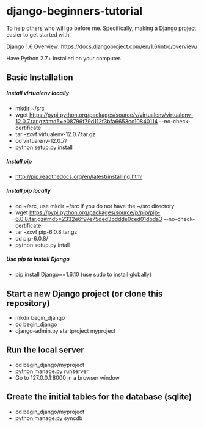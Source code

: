 django-beginners-tutorial
=========================

To help others who will go before me. Specifically, making a Django project easier to get started with.

Django 1.6 Overview: https://docs.djangoproject.com/en/1.6/intro/overview/

Have Python 2.7+ installed on your computer.

Basic Installation
------------------

##### Install virtualenv locally
* mkdir ~/src
* wget https://pypi.python.org/packages/source/v/virtualenv/virtualenv-12.0.7.tar.gz#md5=e08796f79d112f3bfa6653cc10840114 --no-check-certificate
* tar -zxvf virtualenv-12.0.7.tar.gz
* cd virtualenv-12.0.7/
* python setup.py install

##### Install pip
* http://pip.readthedocs.org/en/latest/installing.html

##### Install pip locally
* cd ~/src, use mkdir ~/src if you do not have the ~/src directory
* wget https://pypi.python.org/packages/source/p/pip/pip-6.0.8.tar.gz#md5=2332e6f97e75ded3bddde0ced01dbda3 --no-check-certificate
* tar -zxvf pip-6.0.8.tar.gz
* cd pip-6.0.8/
* python setup.py intall

##### Use pip to install Django
* pip install Django==1.6.10 (use sudo to install globally)

Start a new Django project (or clone this repository)
-----------------------------------------------------

* mkdir begin_django
* cd begin_django
* django-admin.py startproject myproject

Run the local server
--------------------

* cd begin_django/myproject
* python manage.py runserver
* Go to 127.0.0.1:8000 in a browser window

Create the initial tables for the database (sqlite)
---------------------------------------------------

* cd begin_django/myproject
* python manage.py syncdb

